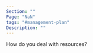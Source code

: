 ```yaml
---
Section: ""
Page: "NaN"
tags: "#management-plan"
Description: ""
---
```

How do you deal with resources?
